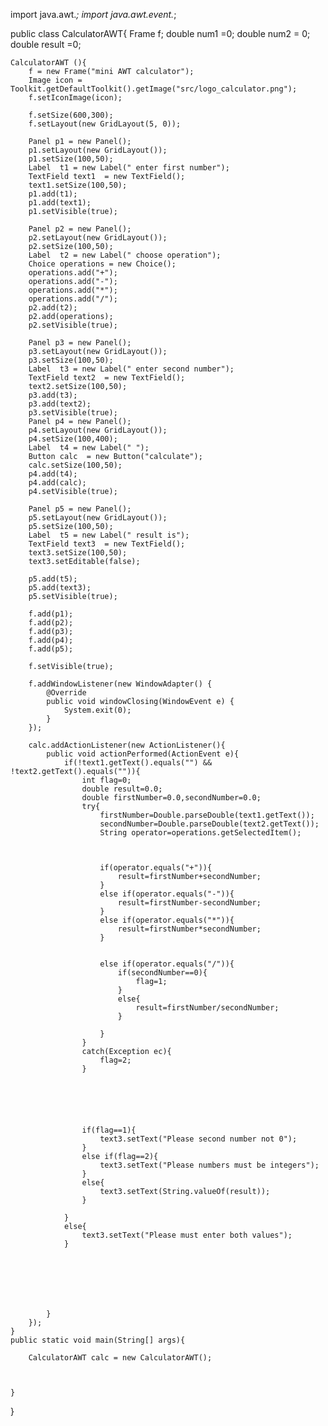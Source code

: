 

import java.awt.*;
import java.awt.event.*;


public class CalculatorAWT{
    Frame f;
    double num1 =0;
    double num2 = 0;
    double result =0;



    CalculatorAWT (){
        f = new Frame("mini AWT calculator");
        Image icon = Toolkit.getDefaultToolkit().getImage("src/logo_calculator.png");
        f.setIconImage(icon);

        f.setSize(600,300);
        f.setLayout(new GridLayout(5, 0));

        Panel p1 = new Panel();
        p1.setLayout(new GridLayout());
        p1.setSize(100,50);
        Label  t1 = new Label(" enter first number");
        TextField text1  = new TextField();
        text1.setSize(100,50);
        p1.add(t1);
        p1.add(text1);
        p1.setVisible(true);

        Panel p2 = new Panel();
        p2.setLayout(new GridLayout());
        p2.setSize(100,50);
        Label  t2 = new Label(" choose operation");
        Choice operations = new Choice();
        operations.add("+");
        operations.add("-");
        operations.add("*");
        operations.add("/");
        p2.add(t2);
        p2.add(operations);
        p2.setVisible(true);

        Panel p3 = new Panel();
        p3.setLayout(new GridLayout());
        p3.setSize(100,50);
        Label  t3 = new Label(" enter second number");
        TextField text2  = new TextField();
        text2.setSize(100,50);
        p3.add(t3);
        p3.add(text2);
        p3.setVisible(true);
        Panel p4 = new Panel();
        p4.setLayout(new GridLayout());
        p4.setSize(100,400);
        Label  t4 = new Label(" ");
        Button calc  = new Button("calculate");
        calc.setSize(100,50);
        p4.add(t4);
        p4.add(calc);
        p4.setVisible(true);

        Panel p5 = new Panel();
        p5.setLayout(new GridLayout());
        p5.setSize(100,50);
        Label  t5 = new Label(" result is");
        TextField text3  = new TextField();
        text3.setSize(100,50);
        text3.setEditable(false);

        p5.add(t5);
        p5.add(text3);
        p5.setVisible(true);

        f.add(p1);
        f.add(p2);
        f.add(p3);
        f.add(p4);
        f.add(p5);

        f.setVisible(true);

        f.addWindowListener(new WindowAdapter() {
            @Override
            public void windowClosing(WindowEvent e) {
                System.exit(0);
            }
        });

        calc.addActionListener(new ActionListener(){
            public void actionPerformed(ActionEvent e){
                if(!text1.getText().equals("") && !text2.getText().equals("")){
                    int flag=0;
                    double result=0.0;
                    double firstNumber=0.0,secondNumber=0.0;
                    try{
                        firstNumber=Double.parseDouble(text1.getText());
                        secondNumber=Double.parseDouble(text2.getText());
                        String operator=operations.getSelectedItem();



                        if(operator.equals("+")){
                            result=firstNumber+secondNumber;
                        }
                        else if(operator.equals("-")){
                            result=firstNumber-secondNumber;
                        }
                        else if(operator.equals("*")){
                            result=firstNumber*secondNumber;
                        }


                        else if(operator.equals("/")){
                            if(secondNumber==0){
                                flag=1;
                            }
                            else{
                                result=firstNumber/secondNumber;
                            }

                        }
                    }
                    catch(Exception ec){
                        flag=2;
                    }






                    if(flag==1){
                        text3.setText("Please second number not 0");
                    }
                    else if(flag==2){
                        text3.setText("Please numbers must be integers");
                    }
                    else{
                        text3.setText(String.valueOf(result));
                    }

                }
                else{
                    text3.setText("Please must enter both values");
                }







            }
        });
    }
    public static void main(String[] args){

        CalculatorAWT calc = new CalculatorAWT();



    }


}

